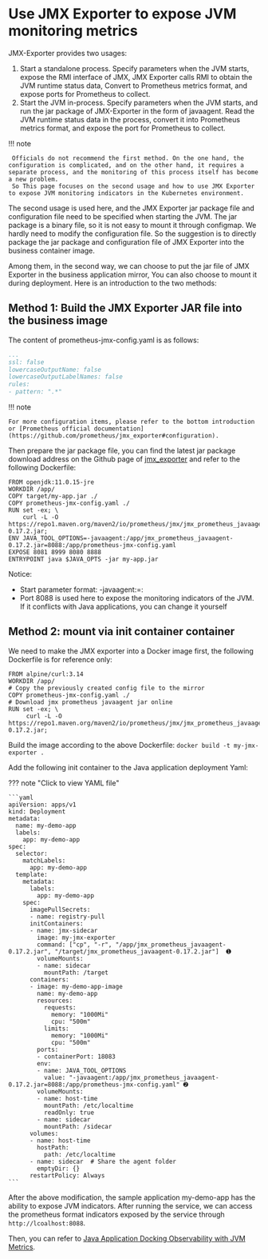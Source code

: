 # Use JMX Exporter to expose JVM monitoring metrics

JMX-Exporter provides two usages:

1. Start a standalone process. Specify parameters when the JVM starts, expose the RMI interface of JMX, JMX Exporter calls RMI to obtain the JVM runtime status data,
    Convert to Prometheus metrics format, and expose ports for Prometheus to collect.
2. Start the JVM in-process. Specify parameters when the JVM starts, and run the jar package of JMX-Exporter in the form of javaagent.
    Read the JVM runtime status data in the process, convert it into Prometheus metrics format, and expose the port for Prometheus to collect.

!!! note

     Officials do not recommend the first method. On the one hand, the configuration is complicated, and on the other hand, it requires a separate process, and the monitoring of this process itself has become a new problem.
     So This page focuses on the second usage and how to use JMX Exporter to expose JVM monitoring indicators in the Kubernetes environment.

The second usage is used here, and the JMX Exporter jar package file and configuration file need to be specified when starting the JVM.
The jar package is a binary file, so it is not easy to mount it through configmap. We hardly need to modify the configuration file.
So the suggestion is to directly package the jar package and configuration file of JMX Exporter into the business container image.

Among them, in the second way, we can choose to put the jar file of JMX Exporter in the business application mirror,
You can also choose to mount it during deployment. Here is an introduction to the two methods:

## Method 1: Build the JMX Exporter JAR file into the business image

The content of prometheus-jmx-config.yaml is as follows:

```yaml title="prometheus-jmx-config.yaml"
...
ssl: false
lowercaseOutputName: false
lowercaseOutputLabelNames: false
rules:
- pattern: ".*"
```

!!! note

    For more configuration items, please refer to the bottom introduction or [Prometheus official documentation](https://github.com/prometheus/jmx_exporter#configuration).

Then prepare the jar package file, you can find the latest jar package download address on the Github page of [jmx_exporter](https://github.com/prometheus/jmx_exporter) and refer to the following Dockerfile:

```shell
FROM openjdk:11.0.15-jre
WORKDIR /app/
COPY target/my-app.jar ./
COPY prometheus-jmx-config.yaml ./
RUN set -ex; \
    curl -L -O https://repo1.maven.org/maven2/io/prometheus/jmx/jmx_prometheus_javaagent/0.17.2/jmx_prometheus_javaagent-0.17.2.jar;
ENV JAVA_TOOL_OPTIONS=-javaagent:/app/jmx_prometheus_javaagent-0.17.2.jar=8088:/app/prometheus-jmx-config.yaml
EXPOSE 8081 8999 8080 8888
ENTRYPOINT java $JAVA_OPTS -jar my-app.jar
```

Notice:

- Start parameter format: -javaagent:=:
- Port 8088 is used here to expose the monitoring indicators of the JVM. If it conflicts with Java applications, you can change it yourself

## Method 2: mount via init container container

We need to make the JMX exporter into a Docker image first, the following Dockerfile is for reference only:

```shell
FROM alpine/curl:3.14
WORKDIR /app/
# Copy the previously created config file to the mirror
COPY prometheus-jmx-config.yaml ./
# Download jmx prometheus javaagent jar online
RUN set -ex; \
     curl -L -O https://repo1.maven.org/maven2/io/prometheus/jmx/jmx_prometheus_javaagent/0.17.2/jmx_prometheus_javaagent-0.17.2.jar;
```

Build the image according to the above Dockerfile: `docker build -t my-jmx-exporter .`

Add the following init container to the Java application deployment Yaml:

??? note "Click to view YAML file"

    ```yaml
    apiVersion: apps/v1
    kind: Deployment
    metadata:
      name: my-demo-app
      labels:
        app: my-demo-app
    spec:
      selector:
        matchLabels:
          app: my-demo-app
      template:
        metadata:
          labels:
            app: my-demo-app
        spec:
          imagePullSecrets:
          - name: registry-pull
          initContainers:
          - name: jmx-sidecar
            image: my-jmx-exporter
            command: ["cp", "-r", "/app/jmx_prometheus_javaagent-0.17.2.jar", "/target/jmx_prometheus_javaagent-0.17.2.jar"]  ➊
            volumeMounts:
            - name: sidecar
              mountPath: /target
          containers:
          - image: my-demo-app-image
            name: my-demo-app
            resources:
              requests:
                memory: "1000Mi"
                cpu: "500m"
              limits:
                memory: "1000Mi"
                cpu: "500m"
            ports:
            - containerPort: 18083
            env:
            - name: JAVA_TOOL_OPTIONS
              value: "-javaagent:/app/jmx_prometheus_javaagent-0.17.2.jar=8088:/app/prometheus-jmx-config.yaml" ➋
            volumeMounts:
            - name: host-time
              mountPath: /etc/localtime
              readOnly: true
            - name: sidecar
              mountPath: /sidecar
          volumes:
          - name: host-time
            hostPath:
              path: /etc/localtime
          - name: sidecar  # Share the agent folder
            emptyDir: {}
          restartPolicy: Always
    ```

After the above modification, the sample application my-demo-app has the ability to expose JVM indicators.
After running the service, we can access the prometheus format indicators exposed by the service through `http://lcoalhost:8088`.

Then, you can refer to [Java Application Docking Observability with JVM Metrics](./legacy-jvm.md).
